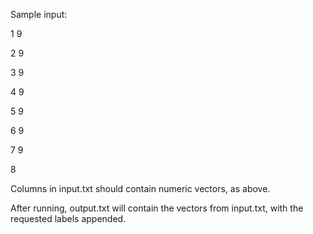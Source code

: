 Sample input:

1 9

2 9

3 9

4 9

5 9

6 9

7 9

8



Columns in input.txt should contain numeric vectors, as above.

After running, output.txt will contain the vectors from input.txt, with the requested labels appended.
